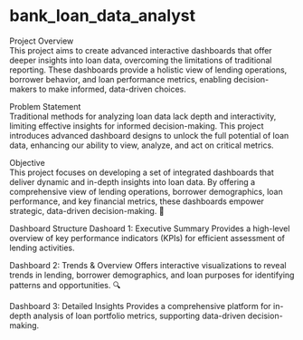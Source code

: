 # bank_loan_data_analyst

Project Overview  
This project aims to create advanced interactive dashboards that offer deeper insights into loan data, overcoming the limitations of traditional reporting. These dashboards provide a holistic view of lending operations, borrower behavior, and loan performance metrics, enabling decision-makers to make informed, data-driven choices.  

Problem Statement  
Traditional methods for analyzing loan data lack depth and interactivity, limiting effective insights for informed decision-making. This project introduces advanced dashboard designs to unlock the full potential of loan data, enhancing our ability to view, analyze, and act on critical metrics.  

Objective  
This project focuses on developing a set of integrated dashboards that deliver dynamic and in-depth insights into loan data. By offering a comprehensive view of lending operations, borrower demographics, loan performance, and key financial metrics, these dashboards empower strategic, data-driven decision-making. 🚀  

Dashboard Structure 
Dashoard 1: Executive Summary
Provides a high-level overview of key performance indicators (KPIs) for efficient assessment of lending activities.  

Dashboard 2: Trends & Overview
Offers interactive visualizations to reveal trends in lending, borrower demographics, and loan purposes for identifying patterns and opportunities. 🔍  

Dashboard 3: Detailed Insights
Provides a comprehensive platform for in-depth analysis of loan portfolio metrics, supporting data-driven decision-making.
